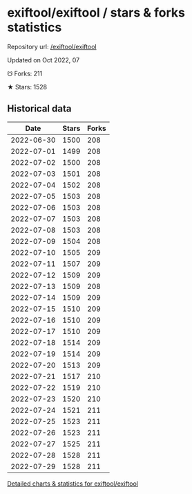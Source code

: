 # exiftool/exiftool / stars & forks statistics

Repository url: [/exiftool/exiftool](https://github.com/exiftool/exiftool)

Updated on Oct 2022, 07

☋ Forks: 211

★ Stars: 1528

## Historical data
| Date | Stars | Forks |
|------|-------|-------|
| 2022-06-30 | 1500 | 208 | 
| 2022-07-01 | 1499 | 208 | 
| 2022-07-02 | 1500 | 208 | 
| 2022-07-03 | 1501 | 208 | 
| 2022-07-04 | 1502 | 208 | 
| 2022-07-05 | 1503 | 208 | 
| 2022-07-06 | 1503 | 208 | 
| 2022-07-07 | 1503 | 208 | 
| 2022-07-08 | 1503 | 208 | 
| 2022-07-09 | 1504 | 208 | 
| 2022-07-10 | 1505 | 209 | 
| 2022-07-11 | 1507 | 209 | 
| 2022-07-12 | 1509 | 209 | 
| 2022-07-13 | 1509 | 208 | 
| 2022-07-14 | 1509 | 209 | 
| 2022-07-15 | 1510 | 209 | 
| 2022-07-16 | 1510 | 209 | 
| 2022-07-17 | 1510 | 209 | 
| 2022-07-18 | 1514 | 209 | 
| 2022-07-19 | 1514 | 209 | 
| 2022-07-20 | 1513 | 209 | 
| 2022-07-21 | 1517 | 210 | 
| 2022-07-22 | 1519 | 210 | 
| 2022-07-23 | 1520 | 210 | 
| 2022-07-24 | 1521 | 211 | 
| 2022-07-25 | 1523 | 211 | 
| 2022-07-26 | 1523 | 211 | 
| 2022-07-27 | 1525 | 211 | 
| 2022-07-28 | 1528 | 211 | 
| 2022-07-29 | 1528 | 211 | 


[Detailed charts & statistics for exiftool/exiftool](https://reviewgithub.com/rep/exiftool/exiftool)
